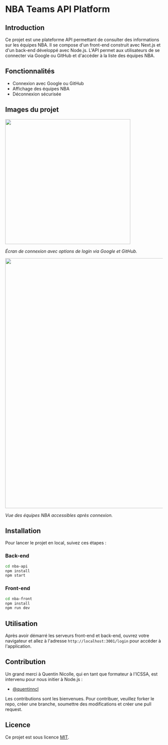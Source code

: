 # NBA Teams API Platform

## Introduction
Ce projet est une plateforme API permettant de consulter des informations sur les équipes NBA. Il se compose d'un front-end construit avec Next.js et d'un back-end développé avec Node.js. L'API permet aux utilisateurs de se connecter via Google ou GitHub et d'accéder à la liste des équipes NBA.

## Fonctionnalités
- Connexion avec Google ou GitHub
- Affichage des équipes NBA
- Déconnexion sécurisée

## Images du projet

<img src="https://github.com/Valentin-Droid/NBA-Teams-API-Platform/assets/63446112/7765334b-c081-4fae-8202-d2ebe014eaed" width="400px" />

*Écran de connexion avec options de login via Google et GitHub.*

<img src="https://github.com/Valentin-Droid/NBA-Teams-API-Platform/assets/63446112/2969a846-eeab-498c-8ac6-68ad4b7536bf" width="800px" />

*Vue des équipes NBA accessibles après connexion.*

## Installation

Pour lancer le projet en local, suivez ces étapes :

### Back-end

```sh
cd nba-api
npm install
npm start
```

### Front-end

```sh
cd nba-front
npm install
npm run dev
```

## Utilisation

Après avoir démarré les serveurs front-end et back-end, ouvrez votre navigateur et allez à l'adresse `http://localhost:3001/login` pour accéder à l'application.

## Contribution

Un grand merci à Quentin Nicolle, qui en tant que formateur à l'ICSSA, est intervenu pour nous initier à Node.js :

- [@quentinncl](https://github.com/quentinncl)

Les contributions sont les bienvenues. Pour contribuer, veuillez forker le repo, créer une branche, soumettre des modifications et créer une pull request.

## Licence

Ce projet est sous licence [MIT](LICENSE).
